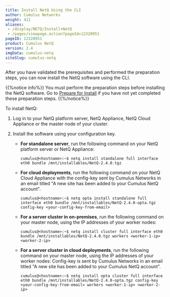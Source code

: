 ```yaml
---
title: Install NetQ Using the CLI
author: Cumulus Networks
weight: 411
aliases:
 - /display/NETQ/Install+NetQ
 - /pages/viewpage.action?pageId=12320951
pageID: 12320951
product: Cumulus NetQ
version: 2.4
imgData: cumulus-netq
siteSlug: cumulus-netq
---
```

After you have validated the prerequisites and performed the preparation steps, you can now install the NetQ software using the CLI.

{{%notice info%}}
You must perform the preparation steps before installing the NetQ software. Go to [Prepare for Install](../Prepare-for-Install/) if you have not yet completed these preparation steps.
{{%/notice%}}

To install NetQ:

1. Log in to your NetQ platform server, NetQ Appliance, NetQ Cloud Appliance or the master node of your cluster.

2. Install the software using your configuration key.

    - **For standalone server**, run the following command on your NetQ platform server or NetQ Appliance:
        ```
        cumulus@<hostname>:~$ netq install standalone full interface eth0 bundle /mnt/installables/NetQ-2.4.0.tgz
        ```
    - **For cloud deployments**, run the following command on your NetQ Cloud Appliance with the config-key sent by Cumulus Networks in an email titled "A new site has been added to your Cumulus NetQ account".

        ```
        cumulus@<hostname>:~$ netq opta install standalone full interface eth0 bundle /mnt/installables/NetQ-2.4.0-opta.tgz config-key <your-config-key-from-email>
        ```

    - **For a server cluster in on-premises**, run the following command on your master node, using the IP addresses of your worker nodes: 
        ```
        cumulus@<hostname>:~$ netq install cluster full interface eth0 bundle /mnt/installables/NetQ-2.4.0.tgz workers <worker-1-ip> <worker-2-ip>
        ```
    
    - **For a server cluster in cloud deployments**, run the following command on your master node, using the IP addresses of your worker nodes: Config-key is sent by Cumulus Networks in an email titled "A new site has been added to your Cumulus NetQ account".

        ```
        cumulus@<hostname>:~$ netq install opta cluster full interface eth0 bundle /mnt/installables/NetQ-2.4.0-opta.tgz config-key <your-config-key-from-email> workers <worker-1-ip> <worker-2-ip>
        ```
